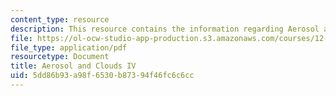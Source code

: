 ```yaml
---
content_type: resource
description: This resource contains the information regarding Aerosol and Clouds IV.
file: https://ol-ocw-studio-app-production.s3.amazonaws.com/courses/12-335-experimental-atmospheric-chemistry-fall-2014/5dd86b93a98f6530b87394f46fc6c6cc_MIT12_335F14_Lecture3_4.pdf
file_type: application/pdf
resourcetype: Document
title: Aerosol and Clouds IV
uid: 5dd86b93-a98f-6530-b873-94f46fc6c6cc
---
```

